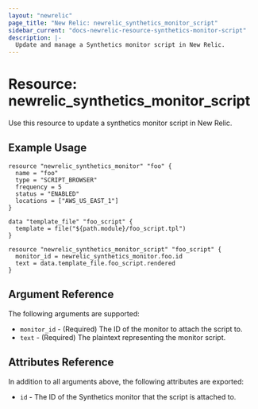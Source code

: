 ```yaml
---
layout: "newrelic"
page_title: "New Relic: newrelic_synthetics_monitor_script"
sidebar_current: "docs-newrelic-resource-synthetics-monitor-script"
description: |-
  Update and manage a Synthetics monitor script in New Relic.
---
```


# Resource: newrelic\_synthetics\_monitor\_script

Use this resource to update a synthetics monitor script in New Relic.

## Example Usage

```hcl
resource "newrelic_synthetics_monitor" "foo" {
  name = "foo"
  type = "SCRIPT_BROWSER"
  frequency = 5
  status = "ENABLED"
  locations = ["AWS_US_EAST_1"]
}

data "template_file" "foo_script" {
  template = file("${path.module}/foo_script.tpl")
}

resource "newrelic_synthetics_monitor_script" "foo_script" {
  monitor_id = newrelic_synthetics_monitor.foo.id
  text = data.template_file.foo_script.rendered
}
```

## Argument Reference

The following arguments are supported:

  * `monitor_id` - (Required) The ID of the monitor to attach the script to.
  * `text` - (Required) The plaintext representing the monitor script.

## Attributes Reference

In addition to all arguments above, the following attributes are exported:

  * `id` - The ID of the Synthetics monitor that the script is attached to.
